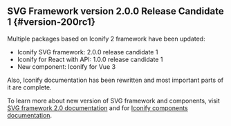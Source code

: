 ## SVG Framework version 2.0.0 Release Candidate 1 {#version-200rc1}

Multiple packages based on Iconify 2 framework have been updated:
-   Iconify SVG framework: 2.0.0 release candidate 1
-   Iconify for React with API: 1.0.0 release candidate 1
-   New component: Iconify for Vue 3

Also, Iconify documentation has been rewritten and most important parts of it are complete.

To learn more about new version of SVG framework and components, visit [SVG framework 2.0 documentation](/docs/icon-components/svg-framework/index.md) and for [Iconify components documentation](/docs/icon-components/index.md).
